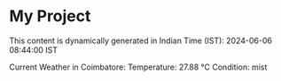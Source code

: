 # My Project

This content is dynamically generated in Indian Time (IST): 2024-06-06 08:44:00 IST


Current Weather in Coimbatore:
Temperature: 27.88 °C
Condition: mist
